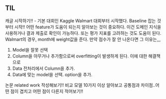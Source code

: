 ## TIL
캐글 시작하기!! - 기본 대회인 Kaggle Walmart 대회부터 시작했다. Baseline 잡는 것부터 시작!!
어떤 feature가 도움이 되는지 알아보는 것이 중요하다. 이건 도메인 지식을 사용하거나 결과 제출로 확인이 가능하다.
또는 평가 지표를 고려하는 것도 도움이 된다. Walmart의 경우, month에 weight값을 준다.
만약 점수가 잘 안 나온다면 그 이유는,,,
1. Model을 잘못 선택
2. Column을 아무거나 추가함으로써 overfitting이 발생하게 된다.
이에 대한 해결책으로
1. Data 전처리에서 Column을 추가.
2. Data에 맞는 model을 선택. option을 추가.

논문 related work 작성해보기!! 비교 모델 10가지 이상 알아보고 공통점과 차이점..어떤 점이 겹치고 어떤 점이 다른지 적어보기!!
